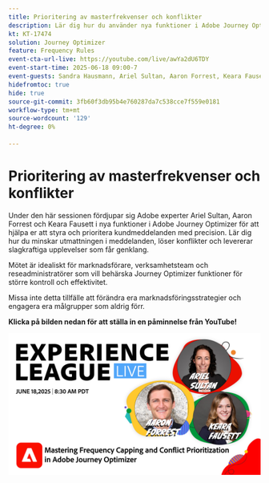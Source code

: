 ```yaml
---
title: Prioritering av masterfrekvenser och konflikter
description: Lär dig hur du använder nya funktioner i Adobe Journey Optimizer för att styra och prioritera de viktigaste meddelanden som skickas till kunder.
kt: KT-17474
solution: Journey Optimizer
feature: Frequency Rules
event-cta-url-live: https://youtube.com/live/awYa2dU6TDY
event-start-time: 2025-06-18 09:00-7
event-guests: Sandra Hausmann, Ariel Sultan, Aaron Forrest, Keara Fausett
hidefromtoc: true
hide: true
source-git-commit: 3fb60f3db95b4e760287da7c538cce7f559e0181
workflow-type: tm+mt
source-wordcount: '129'
ht-degree: 0%

---
```


# Prioritering av masterfrekvenser och konflikter

Under den här sessionen fördjupar sig Adobe experter Ariel Sultan, Aaron Forrest och Keara Fausett i nya funktioner i Adobe Journey Optimizer för att hjälpa er att styra och prioritera kundmeddelanden med precision. Lär dig hur du minskar utmattningen i meddelanden, löser konflikter och levererar slagkraftiga upplevelser som får genklang.

Mötet är idealiskt för marknadsförare, verksamhetsteam och reseadministratörer som vill behärska Journey Optimizer funktioner för större kontroll och effektivitet.

Missa inte detta tillfälle att förändra era marknadsföringsstrategier och engagera era målgrupper som aldrig förr.

**Klicka på bilden nedan för att ställa in en påminnelse från YouTube!**

[![ExL LIVE Jan 17 2024](assets/exl-live-web-banner-20250618.png)](https://www.youtube.com/live/awYa2dU6TDY)